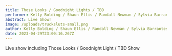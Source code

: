 ```yaml
---
title: Those Looks / Goodnight Lights / TBD
performer: Kelly Bolding / Shaun Ellis / Randall Newman / Sylvia Barrantes
abstract: Live Show!
image: /uploads/trucksluts-small.png
author: Kelly Bolding / Shaun Ellis / Randall Newman / Sylvia Barrantes
date: 2023-04-29T23:00:16.267Z
---
```

Live show including Those Looks / Goodnight Light / TBD Show